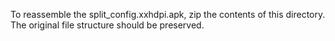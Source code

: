 To reassemble the split_config.xxhdpi.apk, zip the contents of this directory. The original file structure should be preserved.